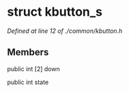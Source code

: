 # struct kbutton_s

*Defined at line 12 of ./common/kbutton.h*

## Members

public int [2] down

public int state



